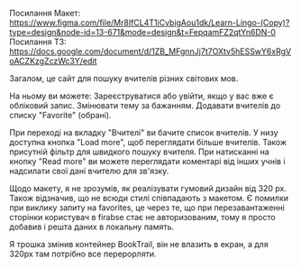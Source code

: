 Посилання Макет:
https://www.figma.com/file/Mr8IfCL4T1iCvbigAou1dk/Learn-Lingo-(Copy)?type=design&node-id=13-671&mode=design&t=FepqamFZ2qtYn6DN-0
Посилання ТЗ:
https://docs.google.com/document/d/1ZB_MFgnnJj7t7OXtv5hESSwY6xRgVoACZKzgZczWc3Y/edit

Загалом, це сайт для пошуку вчителів різних світових мов.

На ньому ви можете: Зареєструватися або увійти, якщо у вас вже є обліковий
запис. Змінювати тему за бажанням. Додавати вчителів до списку "Favorite"
(обрані).

При переході на вкладку "Вчителі" ви бачите список вчителів. У низу доступна
кнопка "Load more", щоб переглядати більше вчителів. Також присутній фільтр для
швидкого пошуку вчителя. При натисканні на кнопку "Read more" ви можете
переглядати коментарі від інших учнів і надсилати свої дані вчителю для зв'язку.

Щодо макету, я не зрозумів, як реалізувати гумовий дизайн від 320 px. Також
відзначив, що не всюди стилі співпадають з макетом. Є помилки при виклику запиту
на favorites, це через те, що при перезавантаженні сторінки користувач в firabse
стає не авторизованим, тому я просто добавив і решта даних в локальну память.

Я трошка змінив контейнер BookTrail, він не влазить в екран, а для 320px там
потрібно все перерорляти.

